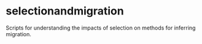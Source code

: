 # selectionandmigration
Scripts for understanding the impacts of selection on methods for inferring migration.
